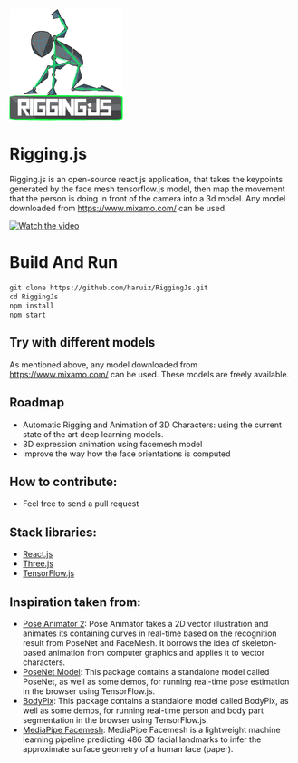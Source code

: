 <img src="./assets/logo.png" width="200" alt="logo"/>

# Rigging.js 

Rigging.js is an open-source react.js application, that takes the keypoints generated by the face mesh tensorflow.js model, then map the movement that the person is doing in front of the camera into a 3d model. Any model downloaded from https://www.mixamo.com/ can be used. 

[![Watch the video](https://img.youtube.com/vi/kmRxm055Mb8/maxresdefault.jpg)](https://youtu.be/kmRxm055Mb8)

# Build And Run
````
git clone https://github.com/haruiz/RiggingJs.git
cd RiggingJs
npm install
npm start
```` 

## Try with different models

As mentioned above, any model downloaded from https://www.mixamo.com/ can be used. These models are freely available.

## Roadmap

- Automatic Rigging and Animation of 3D Characters: using the current state of the art deep learning models.
- 3D expression animation using facemesh model 
- Improve the way how the face orientations is computed

## How to contribute:

- Feel free to send a pull request

## Stack libraries:
- [React.js](https://reactjs.org/)
- [Three.js](https://threejs.org/)
- [TensorFlow.js](https://js.tensorflow.org/api/latest/)

## Inspiration taken from:

- [Pose Animator 2](https://github.com/yemount/pose-animator): Pose Animator takes a 2D vector illustration and animates its containing curves in real-time based on the recognition result from PoseNet and FaceMesh. It borrows the idea of skeleton-based animation from computer graphics and applies it to vector characters.
- [PoseNet Model](https://github.com/tensorflow/tfjs-models/tree/master/posenet):
This package contains a standalone model called PoseNet, as well as some demos, for running real-time pose estimation in the browser using TensorFlow.js.
- [BodyPix](https://github.com/tensorflow/tfjs-models/tree/master/body-pix): This package contains a standalone model called BodyPix, as well as some demos, for running real-time person and body part segmentation in the browser using TensorFlow.js.
- [MediaPipe Facemesh](https://github.com/tensorflow/tfjs-models/tree/master/facemesh): MediaPipe Facemesh is a lightweight machine learning pipeline predicting 486 3D facial landmarks to infer the approximate surface geometry of a human face (paper).


